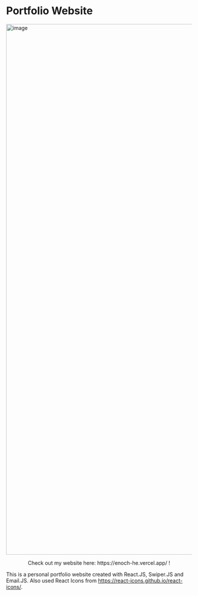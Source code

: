 # Portfolio Website

<img width="1440" alt="image" src="https://github.com/EnochHe1/PortfolioWebsite/assets/133233938/77dcf96a-8761-463a-aabb-1ae71049c5bb">

<p align="center">
  Check out my website here: https://enoch-he.vercel.app/ !
</p>


This is a personal portfolio website created with React.JS, Swiper.JS and Email.JS. Also used React Icons from https://react-icons.github.io/react-icons/.

